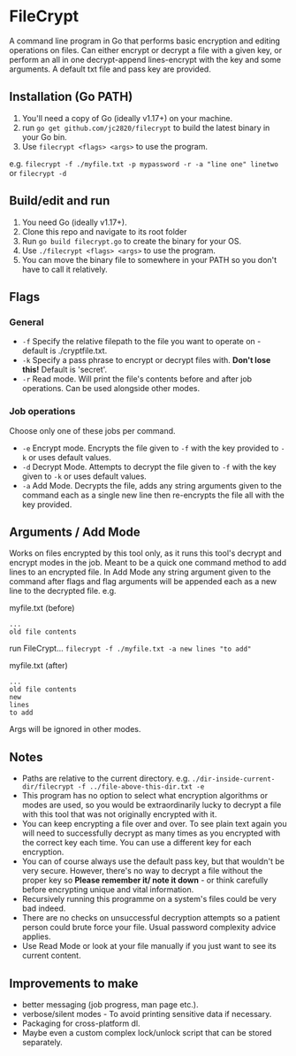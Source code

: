 # FileCrypt
A command line program in Go that performs basic encryption and editing operations on files.
Can either encrypt or decrypt a file with a given key, or perform an all in one decrypt-append lines-encrypt with the key and some arguments.
A default txt file and pass key are provided.

## Installation (Go PATH)
1. You'll need a copy of Go (ideally v1.17+) on your machine.
2. run `go get github.com/jc2820/filecrypt` to build the latest binary in your Go bin.
3. Use `filecrypt <flags> <args>` to use the program.

e.g. `filecrypt -f ./myfile.txt -p mypassword -r -a "line one" linetwo`
or `filecrypt -d`

## Build/edit and run
1. You need Go (ideally v1.17+).
2. Clone this repo and navigate to its root folder
3. Run `go build filecrypt.go` to create the binary for your OS.
4. Use `./filecrypt <flags> <args>` to use the program.
5. You can move the binary file to somewhere in your PATH so you don't have to call it relatively.

## Flags
### General
* `-f` Specify the relative filepath to the file you want to operate on - default is ./cryptfile.txt.
* `-k` Specify a pass phrase to encrypt or decrypt files with. **Don't lose this!** Default is 'secret'.
* `-r` Read mode. Will print the file's contents before and after job operations. Can be used alongside other modes.

### Job operations
Choose only one of these jobs per command.
* `-e` Encrypt mode. Encrypts the file given to `-f` with the key provided to `-k` or uses default values.
* `-d` Decrypt Mode. Attempts to decrypt the file given to `-f` with the key given to `-k` or uses default values.
* `-a` Add Mode. Decrypts the file, adds any string arguments given to the command each as a single new line then re-encrypts the file all with the key provided.

## Arguments / Add Mode
Works on files encrypted by this tool only, as it runs this tool's decrypt and encrypt modes in the job.
Meant to be a quick one command method to add lines to an encrypted file.
In Add Mode any string argument given to the command after flags and flag arguments will be appended each as a new line to the decrypted file. e.g.

myfile.txt (before)
```
...
old file contents
```
run FileCrypt...
`filecrypt -f ./myfile.txt -a new lines "to add"`

myfile.txt (after)
```
...
old file contents
new
lines
to add
```

Args will be ignored in other modes.

## Notes
- Paths are relative to the current directory. e.g. `./dir-inside-current-dir/filecrypt -f ../file-above-this-dir.txt -e`
- This program has no option to select what encryption algorithms or modes are used, so you would be extraordinarily lucky to decrypt a file with this tool that was not originally encrypted with it.
- You can keep encrypting a file over and over. To see plain text again you will need to successfully decrypt as many times as you encrypted with the correct key each time. You can use a different key for each encryption.
- You can of course always use the default pass key, but that wouldn't be very secure. However, there's no way to decrypt a file without the proper key so **Please remember it/ note it down** - or think carefully before encrypting unique and vital information.
- Recursively running this programme on a system's files could be very bad indeed.
- There are no checks on unsuccessful decryption attempts so a patient person could brute force your file. Usual password complexity advice applies.
- Use Read Mode or look at your file manually if you just want to see its current content.

## Improvements to make
- better messaging (job progress, man page etc.).
- verbose/silent modes - To avoid printing sensitive data if necessary.
- Packaging for cross-platform dl.
- Maybe even a custom complex lock/unlock script that can be stored separately.
